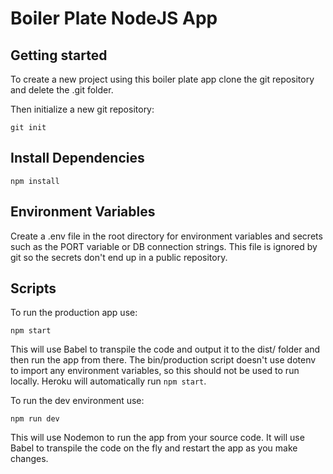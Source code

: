 # Boiler Plate NodeJS App

## Getting started
To create a new project using this boiler plate app clone the git repository and delete the .git folder.

Then initialize a new git repository:

```
git init
```

## Install Dependencies

```
npm install
```

## Environment Variables
Create a .env file in the root directory for environment variables and secrets such as the PORT variable or DB connection strings.  This file is ignored by git so the secrets don't end up in a public repository.

## Scripts

To run the production app use:

```
npm start
```

This will use Babel to transpile the code and output it to the dist/ folder and then run the app from there.  The bin/production script doesn't use dotenv to import any environment variables, so this should not be used to run locally.  Heroku will automatically run `npm start`.

To run the dev environment use:

```
npm run dev
```

This will use Nodemon to run the app from your source code.  It will use Babel to transpile the code on the fly and restart the app as you make changes.
